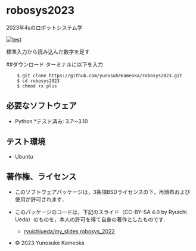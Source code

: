 # robosys2023
2023年4sのロボットシステム学

[![test](https://github.com/yunosukekameoka/robosys2023/actions/workflows/test.yml/badge.svg)](https://github.com/yunosukekameoka/robosys2023/actions/workflows/test.yml)

標準入力から読み込んだ数字を足す

##ダウンロード
ターミナルに以下を入力
```
	$ git clone https://github.com/yunosukekameoka/robosys2023.git
	$ cd robosys2023
	$ chmod +x plus
```

## 必要なソフトウェア
* Python
  *テスト済み: 3.7～3.10

## テスト環境
* Ubuntu


## 著作権、ライセンス

  * このソフトウェアパッケージは，3条項BSDライセンスの下，再頒布および使用が許可されます．
  * このパッケージのコードは，下記のスライド（CC-BY-SA 4.0 by Ryuichi Ueda）のものを，本人の許可を得て自身の著作としたものです．
      * [ryuichiueda/my_slides robosys_2022](https://github.com/ryuichiueda/my_slides/tree/master/robosys_2022)
 
  * © 2023 Yunosuke Kameoka


